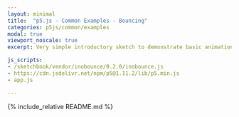 ```yaml
---
layout: minimal
title:  "p5.js - Common Examples - Bouncing"
categories: p5js/common/examples
modal: true
viewport_noscale: true
excerpt: Very simple introductory sketch to demonstrate basic animation of a ball bouncing around the canvas.

js_scripts:
- /sketchbook/vendor/inobounce/0.2.0/inobounce.js
- https://cdn.jsdelivr.net/npm/p5@1.11.2/lib/p5.min.js
- app.js

---
```


{% include_relative README.md %}

